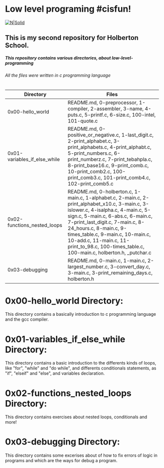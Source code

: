 # Low level programing #cisfun!
[![N|Solid](https://i.ibb.co/dmzLRRm/prueba-img2.png)](#)


## This is my second repository for Holberton School.
##### This repository contains various directories, about low-level-programming
###### All the files were written in c programming language
#
#
#

|						 Directory						|		                                                                                                                                                  Files                                                                                                                  |
|-------------------------------------------------------------------------------------------------------|----------------------------------------------------------------------------------------------------------------------------------------------------------------------------------------------------------------------------------------------------------------------------------------|
|					 0x00-hello_world						| README.md, 0-preprocessor, 1-compiler, 2-assembler, 3-name, 4-puts.c, 5-printf.c, 6-size.c, 100-intel, 101-quote.c                                                                                                                                                                     |
| 					 0x01-variables_if_else_while 					| README.md, 0-positive_or_negative.c, 1-last_digit.c, 2-print_alphabet.c, 3-print_alphabets.c, 4-print_alphabt.c, 5-print_numbers.c, 6-print_numberz.c, 7-print_tebahpla.c, 8-print_base16.c, 9-print_comb.c, 10-print_comb2.c, 100-print_comb3.c, 101-print_comb4.c, 102-print_comb5.c |
|					 0x02-functions_nested_loops 					| README.md, 0-holberton.c,  1-main.c, 1-alphabet.c, 2-main.c, 2-print_alphabet_x10.c, 3-main.c, 3-islower.c,  4-isalpha.c, 4-main.c, 5-sign.c, 5-main.c, 6-abs.c, 6-main.c, 7-print_last_digit.c, 7-main.c, 8-24_hours.c, 8-main.c, 9-times_table.c,  9-main.c, 10-main.c, 10-add.c, 11-main.c, 11-print_to_98.c, 100-times_table.c, 100-main.c,  holberton.h, _putchar.c |
| 					 0x03-debugging							| README.md, 0-main.c, 1-main.c, 2-largest_number.c, 3-convert_day.c, 3-main.c, 3-print_remaining_days.c, holberton.h                                           |

# 0x00-hello_world Directory:

This directory contains a basically introduction to c programming language and the gcc compiler.

# 0x01-variables_if_else_while Directory:

This directory contains a basic introduction to the differents kinds of loops, like "for", "while" and "do while", and differents conditionals statements, as "if", "elseif" and "else", and variables declaration.

# 0x02-functions_nested_loops Directory:

This directory contains exercises about nested loops, conditionals and more!

# 0x03-debugging Directory:

This directory contains some excerises about of how to fix errors of logic in programs and which are the ways for debug a program.